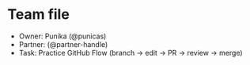 # Team file
- Owner: Punika (@punicas)
- Partner: <Partner umang> (@partner-handle)
- Task: Practice GitHub Flow (branch → edit → PR → review → merge)
